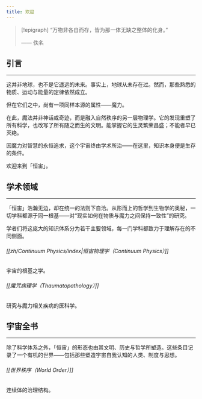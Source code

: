 ```yaml
---
title: 欢迎
---
```

> [!epigraph]
> “万物非各自而存，皆为那一体无缺之整体的化身。”
> 
> —— 佚名
## 引言
---
这并非地球，也不是它遥远的未来。事实上，地球从未存在过。然而，那些熟悉的物质、运动与能量的定律依然成立。

但在它们之中，尚有一项同样本源的属性——魔力。

在此，魔法并非神话或奇迹，而是融入自然秩序的另一层物理学。它的发现重塑了所有科学，也改写了所有随之而生的文明。能掌握它的生灵繁荣昌盛；不能者早已灭绝。

因魔力对智慧的永恒追求，这个宇宙终由学术所治——在这里，知识本身便是生存的条件。

欢迎来到「恒宙」。
## 学术领域
---
「恒宙」浩瀚无边，却在统一的法则下自洽。从形而上的哲学到生物学的奥秘，一切学科都源于同一根基——对“现实如何在物质与魔力之间保持一致性”的研究。

学者们将这庞大的知识体系分为若干主要领域，每一门学科都致力于理解存在的不同侧面。

###### [[zh/Continuum Physics/index|恒宙物理学（Continuum Physics）]]
宇宙的根基之学。
###### [[魔咒病理学（Thaumatopathology）]]
研究与魔力相关疾病的医科学。
## 宇宙全书
---
除了科学体系之外，「恒宙」的形态也由其文明、历史与哲学所塑造。这些条目记录了一个有机的世界——包括那些塑造宇宙自我认知的人类、制度与思想。
###### [[世界秩序（World Order）]]
连续体的治理结构。